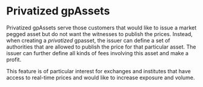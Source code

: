 Privatized gpAssets
====================

Privatized gpAssets serve those customers that would like to issue a market
pegged asset but do not want the witnesses to publish the prices. Instead, when
creating a *privatized* gpasset, the issuer can define a set of authorities that
are allowed to publish the price for that particular asset. The issuer can
further define all kinds of fees involving this asset and make a profit.

This feature is of particular interest for exchanges and institutes that have
access to real-time prices and would like to increase exposure and volume.
